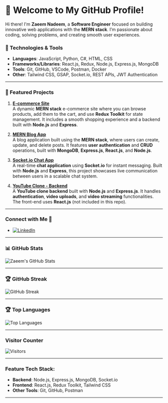 # 🚀 Welcome to My GitHub Profile!

Hi there! I'm **Zaeem Nadeem**, a **Software Engineer** focused on building innovative web applications with the **MERN stack**. I’m passionate about coding, solving problems, and creating smooth user experiences.

### 🔧 Technologies & Tools
- **Languages**: JavaScript, Python, C#, HTML, CSS
- **Frameworks/Libraries**: React.js, Redux, Node.js, Express.js, MongoDB
- **Tools**: Git, GitHub, VSCode, Postman, Docker
- **Other**: Tailwind CSS, GSAP, Socket.io, REST APIs, JWT Authentication

---

### 🚀 Featured Projects

1. **[E-commerce Site](https://github.com/Zaeem-Nadeem/ecommerceStore)**  
   A dynamic **MERN stack** e-commerce site where you can browse products, add them to the cart, and use **Redux Toolkit** for state management. It includes a smooth shopping experience and a backend built with **Node.js** and **Express**.

2. **[MERN Blog App](https://github.com/Zaeem-Nadeem/Blog-Website)**  
   A blog application built using the **MERN stack**, where users can create, update, and delete posts. It features **user authentication** and **CRUD** operations, built with **MongoDB**, **Express.js**, **React.js**, and **Node.js**.

3. **[Socket.io Chat App](https://github.com/Zaeem-Nadeem/Socketio-Chat)**  
   A real-time **chat application** using **Socket.io** for instant messaging. Built with **Node.js** and **Express**, this project showcases live communication between users in a scalable chat system.

4. **[YouTube Clone - Backend](https://github.com/Zaeem-Nadeem/youtube-backend)**  
   A **YouTube clone backend** built with **Node.js** and **Express.js**. It handles **authentication**, **video uploads**, and **video streaming** functionalities. The front-end uses **React.js** (not included in this repo).

---

### Connect with Me 🤝
- [![LinkedIn](https://img.shields.io/badge/-LinkedIn-blue?style=flat&logo=linkedin&logoColor=white)](https://www.linkedin.com/in/zaeem-nadeem)

---

### 📊 GitHub Stats

![Zaeem's GitHub Stats](https://github-readme-stats.vercel.app/api?username=Zaeem-Nadeem&show_icons=true&theme=radical)

---

### 🏆 GitHub Streak

![GitHub Streak](https://github-readme-streak-stats.herokuapp.com/?user=Zaeem-Nadeem&theme=radical)

---

### 🏆 Top Languages

![Top Languages](https://github-readme-stats.vercel.app/api/top-langs/?username=Zaeem-Nadeem&layout=compact&theme=radical)

---

### Visitor Counter
![Visitors](https://visitor-badge.laobi.icu/badge?page_id=Zaeem-Nadeem.Zaeem-Nadeem)


---

### Feature Tech Stack:
- **Backend**: Node.js, Express.js, MongoDB, Socket.io
- **Frontend**: React.js, Redux Toolkit, Tailwind CSS
- **Other Tools**: Git, GitHub, Postman

---


